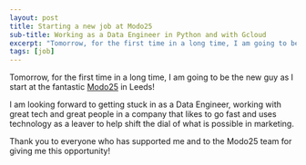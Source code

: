 ```yaml
---
layout: post
title: Starting a new job at Modo25
sub-title: Working as a Data Engineer in Python and with Gcloud
excerpt: "Tomorrow, for the first time in a long time, I am going to be the new guy..."
tags: [job]
---
```


Tomorrow, for the first time in a long time, I am going to be the new guy as I start at the fantastic [Modo25](https://modo25.com) in Leeds!
 
I am looking forward to getting stuck in as a Data Engineer, working with great tech and great people in a company that likes to go fast and uses technology as a leaver to help shift the dial of what is possible in marketing.
 
Thank you to everyone who has supported me and to the Modo25 team for giving me this opportunity!
